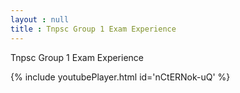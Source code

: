 ```yaml
---
layout : null
title : Tnpsc Group 1 Exam Experience
---
```


Tnpsc Group 1 Exam Experience



{% include youtubePlayer.html id='nCtERNok-uQ' %}
